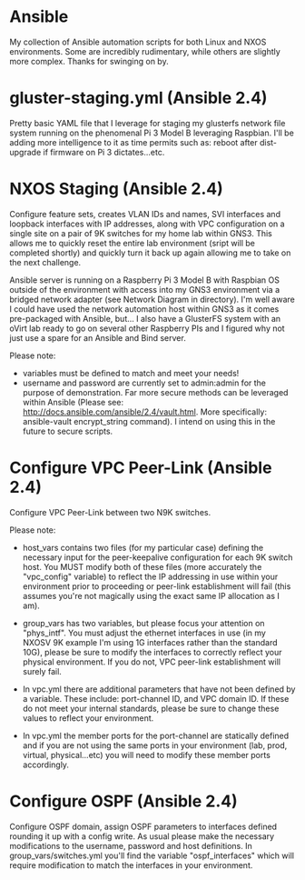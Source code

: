 # Ansible
My collection of Ansible automation scripts for both Linux and NXOS environments. Some are incredibly rudimentary, while others are slightly more complex. Thanks for swinging on by.

# gluster-staging.yml (Ansible 2.4)
Pretty basic YAML file that I leverage for staging my glusterfs network file system running on the phenomenal Pi 3 Model B leveraging Raspbian. I'll be adding more intelligence to it as time permits such as: reboot after dist-upgrade if firmware on Pi 3 dictates...etc.

# NXOS Staging (Ansible 2.4)
Configure feature sets, creates VLAN IDs and names, SVI interfaces and loopback interfaces with IP addresses, along with VPC configuration on a single site on a pair of 9K switches for my home lab within GNS3. This allows me to quickly reset the entire lab environment (sript will be completed shortly) and quickly turn it back up again allowing me to take on the next challenge.

Ansible server is running on a Raspberry Pi 3 Model B with Raspbian OS outside of the environment with access into my GNS3 environment via a bridged network adapter (see Network Diagram in directory). I'm well aware I could have used the network automation host within GNS3 as it comes pre-packaged with Ansible, but... I also have a GlusterFS system with an oVirt lab ready to go on several other Raspberry PIs and I figured why not just use a spare for an Ansible and Bind server.

Please note:

- variables must be defined to match and meet your needs!
- username and password are currently set to admin:admin for the purpose of demonstration. Far more secure methods can be leveraged within Ansible (Please see: http://docs.ansible.com/ansible/2.4/vault.html. More specifically: ansible-vault encrypt_string command). I intend on using this in the future to secure scripts.

# Configure VPC Peer-Link (Ansible 2.4)
Configure VPC Peer-Link between two N9K switches.

Please note:
- host_vars contains two files (for my particular case) defining the necessary input for the peer-keepalive configuration for each 9K switch host. You MUST modify both of these files (more accurately the "vpc_config" variable) to reflect the IP addressing in use within your environment prior to proceeding or peer-link establishment will fail (this assumes you're not magically using the exact same IP allocation as I am).

- group_vars has two variables, but please focus your attention on "phys_intf". You must adjust the ethernet interfaces in use (in my NXOSV 9K example I'm using 1G interfaces rather than the standard 10G), please be sure to modify the interfaces to correctly reflect your physical environment. If you do not, VPC peer-link establishment will surely fail.

- In vpc.yml there are additional parameters that have not been defined by a variable. These include: port-channel ID, and VPC domain ID. If these do not meet your internal standards, please be sure to change these values to reflect your environment.

- In vpc.yml the member ports for the port-channel are statically defined and if you are not using the same ports in your environment (lab, prod, virtual, physical...etc) you will need to modify these member ports accordingly.

# Configure OSPF (Ansible 2.4)
Configure OSPF domain, assign OSPF parameters to interfaces defined rounding it up with a config write. As usual please make the necessary modifications to the username, password and host definitions. In group_vars/switches.yml you'll find the variable "ospf_interfaces" which will require modification to match the interfaces in your environment. 
